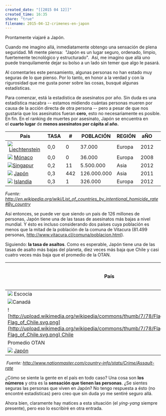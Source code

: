 ```yaml
---
created_date: "[[2015 04 12]]"
created_time: 16:35
share: "true"
filename: 2015-04-12-crimenes-en-japon
---
```

Prontamente viajaré a Japón.

Cuando me imagino allá, inmediatamente obtengo una sensación de plena seguridad. Mi mente piensa:  "Japón es un lugar seguro, ordenado, limpio, fuertemente tecnológico y estructurado".  Así, me imagino que allá uno puede tranquilamente dejar su bolso a un lado sin temer que algo le pasará.

Al comentarles este pensamiento, algunas personas no han estado muy seguras de lo que pienso. Por lo tanto, en honor a la verdad y con la rigurosidad que me gusta poner sobre las cosas, busqué algunas estadísticas.

Para comenzar, está la estadística de asesinatos por año. Sin duda es una estadística macabra -- estamos midiendo cuántas personas mueren por causa de la acción directa de otra persona -- pero a pesar de que nos gustaria que los asesinatos fueran **cero**, esto no necesariamente es posible. En fin. En el ranking de muertes por asesinato, Japón se encuentra en el **cuarto lugar** de **menos asesinatos per cápita al año.**

| País                                                                                                                                                                                                   | TASA | #   | POBLACIÓN   | REGIÓN | aÑO  |     |
| ------------------------------------------------------------------------------------------------------------------------------------------------------------------------------------------------------ | ---- | --- | ----------- | ------ | ---- | --- |
| ![](http://upload.wikimedia.org/wikipedia/commons/thumb/4/47/Flag_of_Liechtenstein.svg/23px-Flag_of_Liechtenstein.svg.png) [Liechtenstein](http://en.wikipedia.org/wiki/Liechtenstein "Liechtenstein") | 0,0  | 0   | 37.000      | Europa | 2012 |     |
| ![](http://upload.wikimedia.org/wikipedia/commons/thumb/e/ea/Flag_of_Monaco.svg/19px-Flag_of_Monaco.svg.png) [Mónaco](http://en.wikipedia.org/wiki/Monaco "Monaco")                                    | 0,0  | 0   | 36.000      | Europa | 2008 |     |
| ![](http://upload.wikimedia.org/wikipedia/commons/thumb/4/48/Flag_of_Singapore.svg/23px-Flag_of_Singapore.svg.png)[Singapur](http://en.wikipedia.org/wiki/Singapore "Singapore")                       | 0,2  | 11  | 5.500.000   | Asia   | 2012 |     |
| ![](http://upload.wikimedia.org/wikipedia/en/thumb/9/9e/Flag_of_Japan.svg/23px-Flag_of_Japan.svg.png) [Japón](http://en.wikipedia.org/wiki/Japan "Japan")                                              | 0,3  | 442 | 126.000.000 | Asia   | 2011 |     |
| ![](http://upload.wikimedia.org/wikipedia/commons/thumb/c/ce/Flag_of_Iceland.svg/21px-Flag_of_Iceland.svg.png) [Islandia](http://en.wikipedia.org/wiki/Iceland "Iceland")                              | 0,3  | 1   | 326.000     | Europa | 2012 |     |

_Fuente: http://en.wikipedia.org/wiki/List_of_countries_by_intentional_homicide_rate#By_country_

Así entonces, se puede ver que siendo un país de 126 millones de personas, Japón tiene una de las tasas de asesinatos más bajas a nivel mundial. Y ésto es incluso considerando dos países cuya población es menos que la mitad de la población de la comuna de Vitacura (81.499 personas, http://www.vitacura.cl/comuna/poblacion.html).

Siguiendo: **la tasa de asaltos**. Como es esperable, Japón tiene una de las tasas de asalto más bajas del planeta, diez veces más baja que Chile y casi cuatro veces más baja que el promedio de la OTAN.

| País                                                                                                                                                                                                                  | TASA por cada 100 mil habitantes |     | POBLACIÓN   |     | aÑO  |     |
| --------------------------------------------------------------------------------------------------------------------------------------------------------------------------------------------------------------------- | -------------------------------- | --- | ----------- | --- | ---- | --- |
| ![](http://upload.wikimedia.org/wikipedia/commons/thumb/1/10/Flag_of_Scotland.svg/23px-Flag_of_Scotland.svg.png) Escocia                                                                                              | 1655                             |     | 5.300.000   |     | 2011 |     |
| ![](http://upload.wikimedia.org/wikipedia/en/thumb/c/cf/Flag_of_Canada.svg/23px-Flag_of_Canada.svg.png)Canadá                                                                                                         | 738                              |     | 35.200.000  |     | 2011 |     |
| ![http://upload.wikimedia.org/wikipedia/commons/thumb/7/78/Flag_of_Chile.svg/23px-Flag_of_Chile.svg.png](http://upload.wikimedia.org/wikipedia/commons/thumb/7/78/Flag_of_Chile.svg/23px-Flag_of_Chile.svg.png) Chile | 531                              |     | 17.600.000  |     | 2011 |     |
| Promedio OTAN                                                                                                                                                                                                         | 239                              |     | 906.000.000 |     | 2011 |     |
| ![](http://upload.wikimedia.org/wikipedia/en/thumb/9/9e/Flag_of_Japan.svg/23px-Flag_of_Japan.svg.png) [Japón](http://en.wikipedia.org/wiki/Japan "Japan")                                                             | 51                               |     | 126.000.000 |     | 2011 |     |

 _Fuente: http://www.nationmaster.com/country-info/stats/Crime/Assault-rate_

¿Cómo se siente la gente en el país en todo caso? Una cosa son **los números** y otra es la **sensación que tienen las personas**. ¿Se sientes seguras las personas que viven en Japón? No tengo respuesta a ésto (no encontré estadísticas) pero creo que sin duda yo me sentiré seguro allá.

Ahora bien, claramente hay matices a esta situación (el _ying-yang_ siempre presente), pero eso lo escribiré en otra entrada.